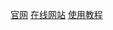 [官网](https://graphviz.org/)
[在线网站](https://dreampuf.github.io/GraphvizOnline)
[使用教程](https://zhuanlan.zhihu.com/p/644358139)
